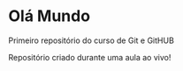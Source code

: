 # Olá Mundo
 Primeiro repositório do curso de Git e GitHUB

 Repositório criado durante uma aula ao vivo!
 

 
 
